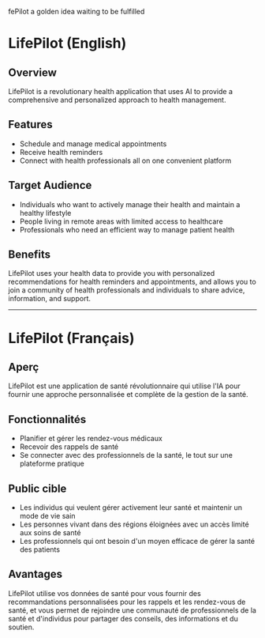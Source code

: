 fePilot a golden idea waiting to be fulfilled</h1>

# LifePilot (English)

## Overview

LifePilot is a revolutionary health application that uses AI to provide a comprehensive and personalized approach to health management.

## Features

- Schedule and manage medical appointments
- Receive health reminders
- Connect with health professionals all on one convenient platform

## Target Audience

- Individuals who want to actively manage their health and maintain a healthy lifestyle
- People living in remote areas with limited access to healthcare
- Professionals who need an efficient way to manage patient health

## Benefits

LifePilot uses your health data to provide you with personalized recommendations for health reminders and appointments, and allows you to join a community of health professionals and individuals to share advice, information, and support.

---

# LifePilot (Français)

## Aperç

LifePilot est une application de santé révolutionnaire qui utilise l'IA pour fournir une approche personnalisée et complète de la gestion de la santé.

## Fonctionnalités

- Planifier et gérer les rendez-vous médicaux
- Recevoir des rappels de santé
- Se connecter avec des professionnels de la santé, le tout sur une plateforme pratique

## Public cible

- Les individus qui veulent gérer activement leur santé et maintenir un mode de vie sain
- Les personnes vivant dans des régions éloignées avec un accès limité aux soins de santé
- Les professionnels qui ont besoin d'un moyen efficace de gérer la santé des patients

## Avantages

LifePilot utilise vos données de santé pour vous fournir des recommandations personnalisées pour les rappels et les rendez-vous de santé, et vous permet de rejoindre une communauté de professionnels de la santé et d'individus pour partager des conseils, des informations et du soutien.
